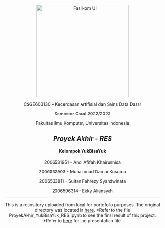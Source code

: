 
<center>
<img src="https://drive.google.com/uc?id=1f1gGVI-rxcHjA90WEGNvvtSXF1pAxQwg" alt="Fasilkom UI" width="300"/>

CSGE603130 • Kecerdasan Artifisial dan Sains Data Dasar

Semester Gasal 2022/2023

Fakultas Ilmu Komputer, Universitas Indonesia

## ***Proyek Akhir - RES***
#### **Kelompok YukBisaYuk**
2006531951 - Andi Afifah Khairunnisa

2006532903 - Muhammad Damar Kusumo

2006533811 - Sultan Fahrezy Syahdwinata

2006596314 - Ekky Aliansyah

---
This is a repository uploaded from local for portofolio purposes. The original directory was located in [here](https://drive.google.com/drive/u/2/folders/1CdkZykACNigfnXAj-tAiu2ZHdmpZLM-R). 
*Refer to the file ProyekAkhir_YukBisaYuk_RES.ipynb to see the final result of this project. 
*Refer to [here](https://drive.google.com/file/d/1gCoQYmUJz1GrEkImM6vPajXBeco5yWh3/view) for the presentation file. 
